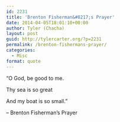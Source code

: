 ```yaml
---
id: 2231
title: 'Brenton Fisherman&#8217;s Prayer'
date: 2014-04-05T18:01:10+00:00
author: Tyler (Chacha)
layout: post
guid: http://tylercarter.org/?p=2231
permalink: /brenton-fishermans-prayer/
categories:
  - Misc
format: quote
---
```

&#8220;O God, be good to me.
  
Thy sea is so great
  
And my boat is so small.&#8221;

&#8211; Brenton Fisherman&#8217;s Prayer
